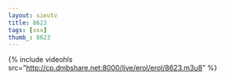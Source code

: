 ```yaml
--- 
layout: sieutv
title: 8623
tags: [xxx]
thumb_: 8623
---
```

{% include videohls src="http://cp.dmbshare.net:8000/live/erol/erol/8623.m3u8" %} 
